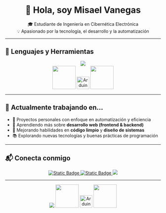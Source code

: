 <h1 align="center">👋 Hola, soy <strong>Misael Vanegas</strong></h1>

<p align="center">
🎓 Estudiante de Ingeniería en Cibernética Electrónica <br>
💡 Apasionado por la tecnología, el desarrollo y la automatización
</p>

---

## 🧰 Lenguajes y Herramientas

<p align="center">
  <img src="https://skillicons.dev/icons?i=c,cpp,python,html,css,vscode,django,git" />
  <br>
  <img src="https://www.vectorlogo.zone/logos/linux/linux-ar21~bgwhite.svg" width="75" />
  <img src="https://www.vectorlogo.zone/logos/arduino/arduino-icon.svg" width="40" title="Arduino" />
  <img src="https://www.vectorlogo.zone/logos/siemens/siemens-ar21~bgwhite.svg" width="75" />

</p>

---

## 🚀 Actualmente trabajando en...

- 🔧 Proyectos personales con enfoque en automatización y eficiencia
- 🌱 Aprendiendo más sobre **desarrollo web (frontend & backend)**
- 🧠 Mejorando habilidades en **código limpio** y **diseño de sistemas**
- 📚 Explorando nuevas tecnologías y buenas prácticas de programación

---

## 📬 Conecta conmigo

<p align="center">
  <a href="mailto:tu.email@ejemplo.com">
    <img alt="Static Badge" src="https://img.shields.io/badge/gmail-EA4335?style=flat&logo=gmail&color=black">
  </a>
  <a href="https://www.facebook.com/in/tuusuario">
    <img alt="Static Badge" src="https://img.shields.io/badge/facebook-0866FF?style=flat&logo=facebook&color=black">
  </a>
  <a href="https://tu-portafolio.com">
    <img src="https://img.shields.io/badge/Portafolio-000000?style=for-the-badge&logo=vercel&logoColor=white" />
  </a>
</p>

---

<p align="center">
  <img src="https://skillicons.dev/icons?i=c,cpp,python,html,css,vscode,django,git" />
  <img src="https://www.vectorlogo.zone/logos/linux/linux-ar21~bgwhite.svg" width="75" />
  <img src="https://www.vectorlogo.zone/logos/arduino/arduino-icon.svg" width="40" title="Arduino" />
  <img src="https://www.vectorlogo.zone/logos/siemens/siemens-ar21~bgwhite.svg" width="75" />

</p>

